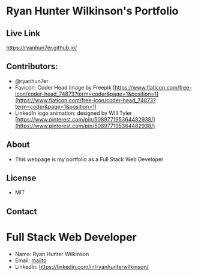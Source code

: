 # Ryan Hunter Wilkinson's Portfolio

## Live Link
https://ryanhun7er.github.io/

## Contributors:
* @ryanhun7er
* Favicon: Coder Head Image by Freepik [https://www.flaticon.com/free-icon/coder-head_74873?term=coder&page=1&position=1](https://www.flaticon.com/free-icon/coder-head_74873?term=coder&page=1&position=1)
* LinkedIn logo animation: designed by WIll Tyler [https://www.pinterest.com/pin/508977195364482938/](https://www.pinterest.com/pin/508977195364482938/)

## About
* This webpage is my portfolio as a Full Stack Web Developer

## License
* MIT

## Contact

# Full Stack Web Developer
* Name: Ryan Hunter Wilkinson
* Email: [mailto](mailto:ryanhwilkinson@icloud.com)
* LinkedIn: https://linkedin.com/in/ryanhunterwilkinson/


